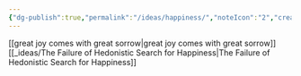 ```yaml
---
{"dg-publish":true,"permalink":"/ideas/happiness/","noteIcon":"2","created":"2024-09-22T06:59:17.477+08:00","updated":"2024-12-17T20:48:08.075+08:00"}
---
```


[[great joy comes with great sorrow\|great joy comes with great sorrow]]
[[_ideas/The Failure of Hedonistic Search for Happiness\|The Failure of Hedonistic Search for Happiness]]